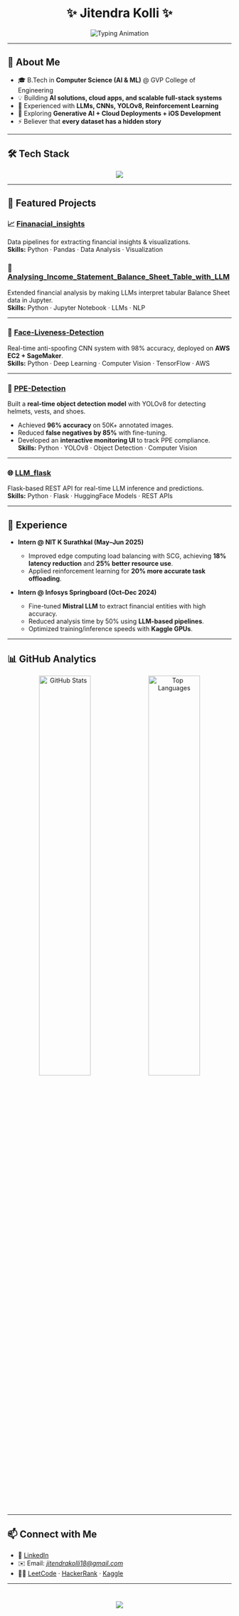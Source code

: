 <!-- Header -->
<h1 align="center">✨ Jitendra Kolli ✨</h1>

<p align="center">
  <img src="https://readme-typing-svg.herokuapp.com?font=Fira+Code&size=22&duration=3000&pause=1000&color=38BDF8&center=true&vCenter=true&width=600&lines=AI+%26+ML+Engineer;Full+Stack+Developer;Cloud+%26+iOS+Developer;Generative+AI+Explorer" alt="Typing Animation" />
</p>

---

## 🚀 About Me
- 🎓 B.Tech in **Computer Science (AI & ML)** @ GVP College of Engineering  
- 💡 Building **AI solutions, cloud apps, and scalable full-stack systems**  
- 🤖 Experienced with **LLMs, CNNs, YOLOv8, Reinforcement Learning**  
- 🌱 Exploring **Generative AI + Cloud Deployments + iOS Development**  
- ⚡ Believer that **every dataset has a hidden story**  

---

## 🛠️ Tech Stack  

<p align="center">
  <img src="https://skillicons.dev/icons?i=python,cpp,swift,js,html,css,react,flask,tensorflow,pytorch,mysql,mongodb,aws,docker,git" />
</p>

---

## 📂 Featured Projects  

### 📈 [Finanacial_insights](https://github.com/jitendra-789/Finanacial_insights)  
Data pipelines for extracting financial insights & visualizations.  
**Skills:** Python · Pandas · Data Analysis · Visualization  


### 📑 [Analysing_Income_Statement_Balance_Sheet_Table_with_LLM](https://github.com/jitendra-789/Analysing_Income_Statement_Balance_Sheet_Table_with_LLM)  
Extended financial analysis by making LLMs interpret tabular Balance Sheet data in Jupyter.  
**Skills:** Python · Jupyter Notebook · LLMs · NLP  

---

### 🤖 [Face-Liveness-Detection](https://github.com/jitendra-789/Face-Liveness-Detection)  
Real-time anti-spoofing CNN system with 98% accuracy, deployed on **AWS EC2 + SageMaker**.  
**Skills:** Python · Deep Learning · Computer Vision · TensorFlow · AWS  

---

### 🦺 [PPE-Detection](https://github.com/jitendra-789/react_spoof_Aws)
Built a **real-time object detection model** with YOLOv8 for detecting helmets, vests, and shoes.  
- Achieved **96% accuracy** on 50K+ annotated images.  
- Reduced **false negatives by 85%** with fine-tuning.  
- Developed an **interactive monitoring UI** to track PPE compliance.  
**Skills:** Python · YOLOv8 · Object Detection · Computer Vision  

---

### 🌐 [LLM_flask](https://github.com/jitendra-789/LLM_flask)  
Flask-based REST API for real-time LLM inference and predictions.  
**Skills:** Python · Flask · HuggingFace Models · REST APIs  

--- 

## 💼 Experience  

- **Intern @ NIT K Surathkal (May–Jun 2025)**  
  - Improved edge computing load balancing with SCG, achieving **18% latency reduction** and **25% better resource use**.  
  - Applied reinforcement learning for **20% more accurate task offloading**.  

- **Intern @ Infosys Springboard (Oct–Dec 2024)**  
  - Fine-tuned **Mistral LLM** to extract financial entities with high accuracy.  
  - Reduced analysis time by 50% using **LLM-based pipelines**.  
  - Optimized training/inference speeds with **Kaggle GPUs**.  

---

## 📊 GitHub Analytics  

<p align="center">
  <img width="48%" src="https://github-readme-stats.vercel.app/api?username=jitendra-789&show_icons=true&theme=tokyonight" alt="GitHub Stats" />
  <img width="48%" src="https://github-readme-stats.vercel.app/api/top-langs/?username=jitendra-789&layout=compact&theme=tokyonight&hide=cython" alt="Top Languages" />
</p>



---

## 📫 Connect with Me
- 💼 [LinkedIn](https://www.linkedin.com/in/jitendrakolli/)  
- ✉️ Email: *jitendrakolli18@gmail.com*  
- 🧑‍💻 [LeetCode](https://leetcode.com/u/jitendra789/) · [HackerRank](https://www.hackerrank.com/profile/jitendrakolli18) · [Kaggle](https://www.kaggle.com/jitendrakolli789)  

---

<h1 align="center">
  <img src="https://capsule-render.vercel.app/api?type=waving&color=0:38BDF8,100:9333EA&height=150&section=footer" />
</h1>
